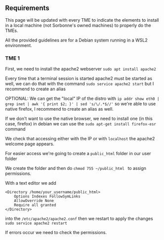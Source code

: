 ## Requirements

This page will be updated with every TME to indicate the  elements to install in a local machine (not Sorbonne's owned machines) to properly do the TMEs.

All the provided guidelines are for a Debian system running in a WSL2 environment.


### TME 1

First, we need to install the apache2 webserver
`sudo apt install apache2`

Every time that a terminal session is started apache2 must be started as well, we can do that with the command `sudo service apache2 start` but I recommend to create an alias

OPTIONAL: We can get the "local" IP of the distro with `ip addr show eth0 | grep inet | awk '{ print $2; }' | sed 's/\/.*$//'` so we're able to use native firefox, I recommend to create an alias as well.

If we don't want to use the native browser, we need to install one (in this case, firefox) in debian we can use the `sudo apt-get install firefox-esr` command

We check that accessing either with the IP or with `localhost` the apache2 welcome page appears.

For easier access we're going to create a `public_html` folder in our user folder

We create the folder and then do `chmod 755 ~/public_html
` to assign permissions. 

With a text editor we add

~~~
<Directory /home/your_username/public_html>
    Options Indexes FollowSymLinks
    AllowOverride None
    Require all granted
</Directory>
~~~

into the `/etc/apache2/apache2.conf` then we restart to apply the changes `sudo service apache2 restart`

If errors occur we need to check the permissions.

